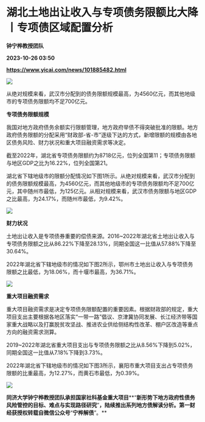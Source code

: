 # 湖北土地出让收入与专项债务限额比大降丨专项债区域配置分析
**钟宁桦教授团队**

**2023-10-26 03:50**

**https://www.yicai.com/news/101885482.html**

![](https://imgcdn.yicai.com/uppics/images/iOS/yicai/20231026112228337-5569.jpg)

从绝对规模来看，武汉市分配到的债务限额规模最高，为4560亿元，而其他地级市的专项债务限额均不足700亿元。

**专项债务限额规模**

我国对地方政府债务余额实行限额管理，地方政府举债不得突破批准的限额。地方政府债务限额的分配采用“财政部-省-市”逐级下达的方式，新增限额的规模由各地区债务风险、财力状况和重大项目融资需求等决定。

截至2022年，湖北省专项债务限额约为8718亿元，位列全国第11；专项债务限额与地区GDP之比为16.22%，位列全国第21。

湖北省下辖地级市的限额分配情况如下图1所示。从绝对规模来看，武汉市分配到的债务限额规模最高，为4560亿元，而其他地级市的专项债务限额均不足700亿元，其中随州市最低，为125亿元。从相对规模来看，武汉市债务限额与地区GDP之比最高，为24.17%，而随州市最低，为9.42%。

![](https://imgcdn.yicai.com/uppics/images/2023/10/753bea88e8f78f239bc3bf77bbea7cf1.jpg)

**财力状况**

土地出让收入是专项债券重要的偿债来源。2016~2022年湖北省土地出让收入与专项债务限额之比从86.22%下降至28.13%，同期全国这一比值从57.88%下降至30.64%。

2022年湖北省下辖地级市的情况如下图2所示，鄂州市土地出让收入与专项债务限额之比最低，为18.06%，而十堰市最高，为36.71%。

![](https://imgcdn.yicai.com/uppics/images/2023/10/f549870f5d5401c9e9d12a34b6205e29.jpg)

**重大项目融资需求**

重大项目融资需求是决定专项债务限额配置的重要因素。根据财政部的规定，重大项目支出主要根据各地区落实“一带一路”倡议、京津冀协同发展、长江经济带等国家重大战略以及打赢脱贫攻坚战、推进农业供给侧结构性改革、棚户区改造等重点方向的融资需求测算。

2019~2022年湖北省重大项目支出与专项债务限额之比从8.56%下降到5.02%，同期全国这一比值从7.18%下降到3.73%。

2022年湖北省下辖地级市的情况如下图3所示，襄阳市重大项目支出占专项债务限额的比重最高，为12.27%，而黄石市最低，为0.39%。

![](https://imgcdn.yicai.com/uppics/images/2023/10/5dbf61f071abb9e25576ee30d5dfc65f.jpg)

**同济大学钟宁桦教授团队承担国家社科基金重大项目****“****新形势下地方政府性债务风险管控的目标、难点与实现路径研究****”****，陆续推出系列地方债解读分析。第一财经获授权转载自微信公众号****“****宁桦解债****”。**